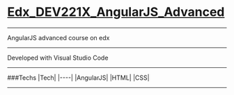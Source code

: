 # [Edx_DEV221X_AngularJS_Advanced](https://www.edx.org/course/angularjs-advanced-framework-techniques-microsoft-dev221x)

---

AngularJS advanced course on edx

---

Developed with Visual Studio Code

---

###Techs
|Tech|
|----|
|AngularJS|
|HTML|
|CSS|

---
